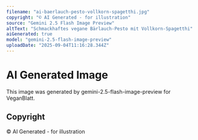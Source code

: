 ```yaml
---
filename: "ai-baerlauch-pesto-vollkorn-spagetthi.jpg"
copyright: "© AI Generated - for illustration"
source: "Gemini 2.5 Flash Image Preview"
altText: "Schmackhaftes vegane Bärlauch-Pesto mit Vollkorn-Spagetthi"
aiGenerated: true
model: "gemini-2.5-flash-image-preview"
uploadDate: "2025-09-04T11:16:28.344Z"
---
```


# AI Generated Image

This image was generated by gemini-2.5-flash-image-preview for VeganBlatt.

## Copyright
© AI Generated - for illustration
